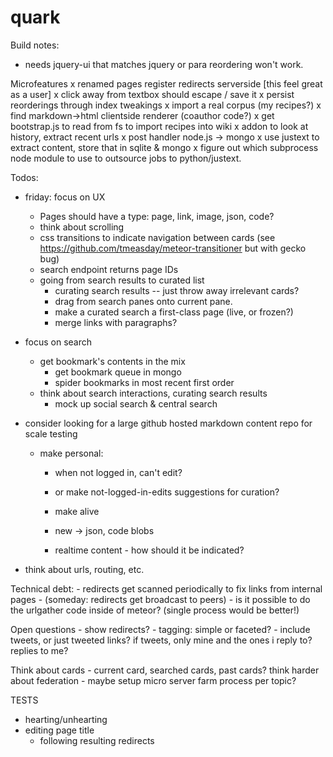 quark
=====

Build notes:
 - needs jquery-ui that matches jquery or para reordering won't work.

Microfeatures
 x renamed pages register redirects serverside [this feel great as a user]
 x click away from textbox should escape / save it
 x persist reorderings through index tweakings
 x import a real corpus (my recipes?)
 x find markdown->html clientside renderer (coauthor code?)
 x get bootstrap.js to read from fs to import recipes into wiki
 x addon to look at history, extract recent urls
 x post handler node.js -> mongo
 x use justext to extract content, store that in sqlite & mongo
 x figure out which subprocess node module to use to outsource jobs to python/justext.

Todos:

- friday: focus on UX
  - Pages should have a type: page, link, image, json, code?
  - think about scrolling
  - css transitions to indicate navigation between cards (see https://github.com/tmeasday/meteor-transitioner but with gecko bug)
  - search endpoint returns page IDs
  - going from search results to curated list
    - curating search results -- just throw away irrelevant cards?
    - drag from search panes onto current pane.
    - make a curated search a first-class page (live, or frozen?)
    - merge links with paragraphs?

 - focus on search

	 - get bookmark's contents in the mix
	 	- get bookmark queue in mongo
	 	- spider bookmarks in most recent first order
   - think about search interactions, curating search results
	 - mock up social search & central search

- consider looking for a large github hosted markdown content repo for scale testing

  - make personal:
	  - when not logged in, can't edit?
	  - or make not-logged-in-edits suggestions for curation?
	 	
	- make alive
	 - new -> json, code blobs
	 - realtime content - how should it be indicated?

 - think about urls, routing, etc.
 
Technical debt:
	- redirects get scanned periodically to fix links from internal pages
	- (someday: redirects get broadcast to peers)
	- is it possible to do the urlgather code inside of meteor? (single process would be better!)

Open questions
	- show redirects?
	- tagging: simple or faceted?
	- include tweets, or just tweeted links?  if tweets, only mine and the ones i reply to?  replies to me?

Think about cards - current card, searched cards, past cards?
think harder about federation - maybe setup micro server farm process per topic?

TESTS
 - hearting/unhearting
 - editing page title
   - following resulting redirects
